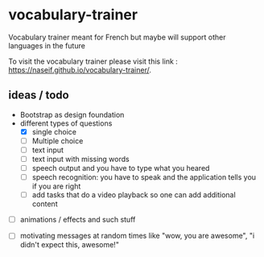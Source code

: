 # vocabulary-trainer
Vocabulary trainer meant for French but maybe will support other languages in the future

To visit the vocabulary trainer please visit this link : https://naseif.github.io/vocabulary-trainer/.

## ideas / todo

- Bootstrap as design foundation
- different types of questions
  - [X] single choice
  - [ ] Multiple choice
  - [ ] text input
  - [ ] text input with missing words
  - [ ] speech output and you have to type what you heared
  - [ ] speech recognition: you have to speak and the application tells you if you are right
  - [ ] add tasks that do a video playback so one can add additional content
- [ ] animations / effects and such stuff
- [ ] motivating messages at random times like "wow, you are awesome", "i didn't expect this, awesome!"

